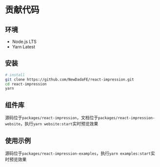 # 贡献代码

## 环境

- Node.js LTS
- Yarn Latest

## 安装

```sh
# install
git clone https://github.com/NewDadaFE/react-impression.git
cd react-impression
yarn
```

## 组件库

源码位于`packages/react-impression`，文档位于`packages/react-impression-website`，执行`yarn website:start`实时预览效果

## 使用示例

源码位于`packages/react-impression-examples`，执行`yarn examples:start`实时预览效果
